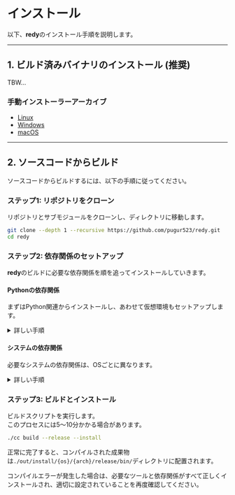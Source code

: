 # インストール

以下、**redy**のインストール手順を説明します。

---

## 1. ビルド済みバイナリのインストール (推奨)

TBW...

### 手動インストーラーアーカイブ

- [Linux](https://github.com/pugur523/redy/actions/runs/16851866442/artifacts/3726480006)
- [Windows](https://github.com/pugur523/redy/actions/runs/16851866442/artifacts/3726486384)
- [macOS](https://github.com/pugur523/redy/actions/runs/16851866442/artifacts/3726472420)

---

## 2. ソースコードからビルド

ソースコードからビルドするには、以下の手順に従ってください。

### ステップ1: リポジトリをクローン

リポジトリとサブモジュールをクローンし、ディレクトリに移動します。

```bash
git clone --depth 1 --recursive https://github.com/pugur523/redy.git
cd redy
```

### ステップ2: 依存関係のセットアップ

**redy**のビルドに必要な依存関係を順を追ってインストールしていきます。

#### Pythonの依存関係

まずはPython関連からインストールし、あわせて仮想環境もセットアップします。

<details>
<summary>
詳しい手順
</summary>

1. Python(>= 3.13)を<a href="https://www.python.org/downloads/">公式サイト</a>の手順通りにインストールします。<br/>
2. uvをインストールします:<br/>
```bash
pip install uv
```

3. 仮想環境を作成し、アクティベートします:<br/>
```bash
uv venv
source .venv/bin/activate
```

4. ビルドに必要なPythonパッケージを同期してインストールします:<br/>
```bash
uv sync
```

</details>

#### システムの依存関係

必要なシステムの依存関係は、OSごとに異なります。

<details>
<summary>
詳しい手順
</summary>

<h4>Ubuntu</h4>

```bash
sudo apt-get update
sudo apt-get install -y wget curl ninja-build nasm nsis wine python3

# CMakeのインストール
CMAKE_VERSION="4.1.1"
cmake_url="[https://github.com/Kitware/CMake/releases/download/v$](https://github.com/Kitware/CMake/releases/download/v$){CMAKE_VERSION}/cmake-${CMAKE_VERSION}-linux-x86_64.sh"
wget -nv "${cmake_url}" -O cmake-installer.sh
chmod +x cmake-installer.sh
sudo ./cmake-installer.sh --skip-license --prefix=/usr/local
rm cmake-installer.sh

# LLVMのインストール
LLVM_VERSION="21"
wget -qOllvm.sh [https://apt.llvm.org/llvm.sh](https://apt.llvm.org/llvm.sh) && chmod +x llvm.sh && sudo ./llvm.sh $LLVM_VERSION all && rm ./llvm.sh

source ./src/build/scripts/install_llvm_mingw.sh
echo "export LLVM_MINGW_DIR=${LLVM_MINGW_DIR}" >> ~/.bashrc
echo "export LLVM_MINGW_DIR=${LLVM_MINGW_DIR}" >> ~/.zshrc
```

<h4>Arch Linux</h4>

```bash
pacman -S --noconfirm \
        base-devel \
        git \
        wget \
        curl \
        gnupg \
        python \
        python-pip \
        ninja \
        nasm \
        yasm \
        pkgconf \
        openssl \
        llvm \
        clang \
        clang-tools-extra \
        lld \
        llvm-libs \
        cmake
yay -S --noconfirm libc++-with-libunwind
```

<h4>Windows</h4>

<a href="https://chocolatey.org/install#individual">Chocolatey</a>をインストールしてから、管理者権限つきで起動したPowerShellターミナルで、次のコマンドを実行します。<br/>
```powershell
choco install -y nsis ninja nasm cmake llvm
```

<h4>macOS</h4>

```bash
brew update
brew install ninja nasm cmake llvm@20 lld@20
echo 'export PATH="$(brew --prefix llvm@20)/bin:$PATH"' >> ~/.bash_profile
echo 'export PATH="$(brew --prefix lld@20)/bin:$PATH"' >> ~/.bash_profile
```

<h4>依存関係の確認</h4>

すべての必要なツールが正しくインストールされ、コマンドラインからアクセスできることを確認するために、以下のコマンドを実行します。

```bash
nasm --version
# 期待される出力: NASM version 2.16.03 compiled on May 13 2025

cmake --version
# 期待される出力: cmake version 4.1.1-dirty
# CMake suite maintained and supported by Kitware ([kitware.com/cmake](https://kitware.com/cmake)).

ninja --version
# 期待される出力: 1.12.1

clang --version
# 期待される出力: clang version 20.1.8
# Target: x86_64-pc-linux-gnu
# Thread model: posix
# InstalledDir: /usr/bin

# Linuxのみ
echo $LLVM_MINGW_DIR
# 期待される出力: /opt/llvm-mingw-yyyymmmm-ucrt-ubuntu-22.04-x86_64
```

</details>

### ステップ3: ビルドとインストール

ビルドスクリプトを実行します。  
このプロセスには5〜10分かかる場合があります。  

```bash
./cc build --release --install
```

正常に完了すると、コンパイルされた成果物は`./out/install/{os}/{arch}/release/bin/`ディレクトリに配置されます。

コンパイルエラーが発生した場合は、必要なツールと依存関係がすべて正しくインストールされ、適切に設定されていることを再度確認してください。
